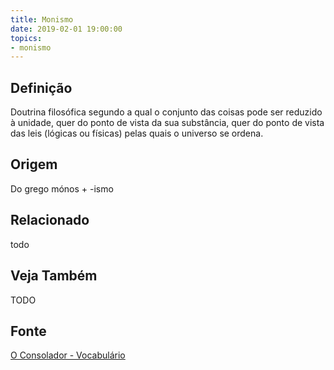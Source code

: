 ```yaml
---
title: Monismo
date: 2019-02-01 19:00:00
topics:
- monismo
---
```


## Definição
Doutrina filosófica segundo a qual o conjunto das coisas pode ser reduzido à
unidade, quer do ponto de vista da sua substância, quer do ponto de vista das
leis (lógicas ou físicas) pelas quais o universo se ordena.


## Origem
Do grego mónos + -ismo

## Relacionado
todo

## Veja Também
TODO

## Fonte
[O Consolador - Vocabulário](http://www.oconsolador.com.br/linkfixo/vocabulario/principal.html)
